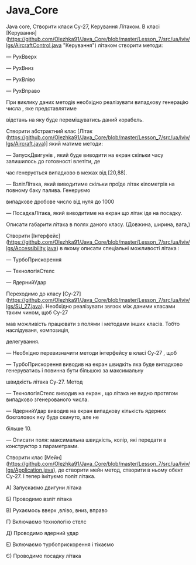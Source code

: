 # Java_Core
Java core, 
Створити класи Су-27, Керування Літаком.
В класі [Керування] (https://github.com/Olezhka91/Java_Core/blob/master/Lesson_7/src/ua/lviv/lgs/AircraftControl.java "Керування") літаком створити методи:

— РухВверх

— РухВниз

— РухВліво

— РухВправо

При виклику даних методів необхідно реалізувати випадкову генерацію числа , яке представлятиме

відстань на яку буде переміщуватись даний корабель.




Створити абстрактний клас [Літак (https://github.com/Olezhka91/Java_Core/blob/master/Lesson_7/src/ua/lviv/lgs/Aircraft.java)] який матиме методи:

— ЗапускДвигунів , який буде виводити на екран скільки часу залишилось до готовності влетіти, де

час генерується випадково в межах від [20,88].

— ВзлітЛітака, який виводитиме скільки проїде літак кілометрів на повному баку палива. Генеруємо

випадкове дробове число від нуля до 1000

— ПосадкаЛітака, який виводитиме на екран що літак іде на посадку.

Описати габарити літака в полях даного класу. (Довжина, ширина, вага,)

Створити [Інтерфейс] (https://github.com/Olezhka91/Java_Core/blob/master/Lesson_7/src/ua/lviv/lgs/Accessibility.java) в якому описати спеціальні можливості літака :

— ТурбоПрискорення

— ТехнологіяСтелс

— ЯдернийУдар



Переходимо до класу [Су-27] (https://github.com/Olezhka91/Java_Core/blob/master/Lesson_7/src/ua/lviv/lgs/SU_27.java). Необхідно реалізувати звязок між даними класами таким чином, щоб Су-27

мав можливість працювати з полями і методами інших класів. Тобто наслідуваня, композиція,

делегування.

— Необхідно перевизначити методи інтерфейсу в класі Су-27 , щоб

— ТурбоПрискорення виводив на екран швидкіть яка буде випадково генеруватись і повинна бути більшою за максимальну

швидкість літака Су-27. Метод

— ТехнологіяСтелс виводив на екран , що літака не видно протягом випадково згенерованого числа.

— ЯдернийУдар виводив на екран випадкову кількість ядерних боєголовок яку буде скинуто, але не

більше 10.



— Описати поля: максимальна швидкість, колір, які передати в конструктор з параметрами.

Створити клас [Мейн] (https://github.com/Olezhka91/Java_Core/blob/master/Lesson_7/src/ua/lviv/lgs/Application.java), де створити мейн метод, створити в ньому обєкт Су-27. І тепер імітуємо політ літака.

А) Запускаємо двигуни літака

Б) Проводимо взліт літака

В) Рухаємось вверх ,вліво, вниз, вправо

Г) Включаємо технологію стелс

Д) Проводимо ядерний удар

Е) Включаємо турбоприскорення і тікаємо

Є) Проводимо посадку літака


